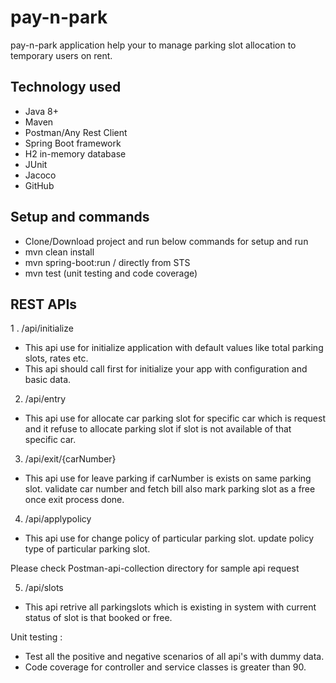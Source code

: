 # pay-n-park

pay-n-park application help your to manage parking slot allocation to temporary users on rent.

## Technology used
- Java 8+
- Maven
- Postman/Any Rest Client
- Spring Boot framework
- H2 in-memory database
- JUnit
- Jacoco
- GitHub

## Setup and commands
- Clone/Download project and run below commands for setup and run
- mvn clean install
- mvn spring-boot:run / directly from STS
- mvn test (unit testing and code coverage)

## REST APIs
1 . /api/initialize
- This api use for initialize application with default values like total parking slots, rates etc.
- This api should call first for initialize your app with configuration and basic data.

2. /api/entry
- This api use for allocate car parking slot for specific car which is request and it refuse to allocate parking slot if slot is not available of that specific car.

3. /api/exit/{carNumber}
- This api use for leave parking if carNumber is exists on same parking slot. validate car number and fetch bill also mark parking slot as a free once exit process done.

4. /api/applypolicy
- This api use for change policy of particular parking slot. update policy type of particular parking slot.

Please check Postman-api-collection directory for sample api request

5. /api/slots
- This api retrive all parkingslots which is existing in system with current status of slot is that booked or free.

Unit testing :
- Test all the positive and negative scenarios of all api's with dummy data.
- Code coverage for controller and service classes is greater than 90.